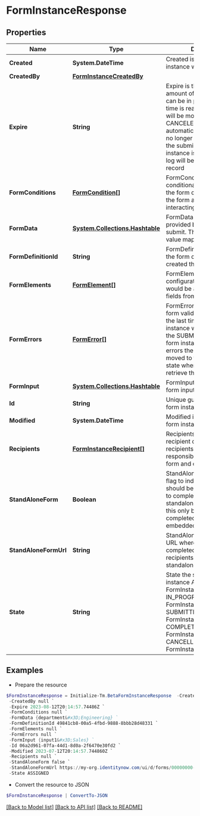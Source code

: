 # FormInstanceResponse
## Properties

Name | Type | Description | Notes
------------ | ------------- | ------------- | -------------
**Created** | **System.DateTime** | Created is the date the form instance was assigned | [optional] 
**CreatedBy** | [**FormInstanceCreatedBy**](FormInstanceCreatedBy.md) |  | [optional] 
**Expire** | **String** | Expire is the maximum amount of time that a form can be in progress. After this time is reached then the form will be moved to a CANCELED state automatically. The user will no longer be able to complete the submission. When a form instance is expires an audit log will be generated for that record | [optional] 
**FormConditions** | [**FormCondition[]**](FormCondition.md) | FormConditions is the conditional logic that modify the form dynamically modify the form as the recipient is interacting out the form | [optional] 
**FormData** | [**System.Collections.Hashtable**](AnyType.md) | FormData is the data provided by the form on submit. The data is in a key -&gt; value map | [optional] 
**FormDefinitionId** | **String** | FormDefinitionID is the id of the form definition that created this form | [optional] 
**FormElements** | [**FormElement[]**](FormElement.md) | FormElements is the configuration of the form, this would be a repeat of the fields from the form-config | [optional] 
**FormErrors** | [**FormError[]**](FormError.md) | FormErrors is an array of form validation errors from the last time the form instance was transitioned to the SUBMITTED state. If the form instance had validation errors then it would be moved to the IN PROGRESS state where the client can retrieve these errors | [optional] 
**FormInput** | [**System.Collections.Hashtable**](SystemCollectionsHashtable.md) | FormInput is an object of form input labels to value | [optional] 
**Id** | **String** | Unique guid identifying this form instance | [optional] 
**Modified** | **System.DateTime** | Modified is the last date the form instance was modified | [optional] 
**Recipients** | [**FormInstanceRecipient[]**](FormInstanceRecipient.md) | Recipients references to the recipient of a form. The recipients are those who are responsible for filling out a form and completing it | [optional] 
**StandAloneForm** | **Boolean** | StandAloneForm is a boolean flag to indicate if this form should be available for users to complete via the standalone form UI or should this only be available to be completed by as an embedded form | [optional] [default to $false]
**StandAloneFormUrl** | **String** | StandAloneFormURL is the URL where this form may be completed by the designated recipients using the standalone form UI | [optional] 
**State** | **String** | State the state of the form instance ASSIGNED FormInstanceStateAssigned IN_PROGRESS FormInstanceStateInProgress SUBMITTED FormInstanceStateSubmitted COMPLETED FormInstanceStateCompleted CANCELLED FormInstanceStateCancelled | [optional] 

## Examples

- Prepare the resource
```powershell
$FormInstanceResponse = Initialize-Tm.BetaFormInstanceResponse  -Created 2023-07-12T20:14:57.744860Z `
 -CreatedBy null `
 -Expire 2023-08-12T20:14:57.74486Z `
 -FormConditions null `
 -FormData {department&#x3D;Engineering} `
 -FormDefinitionId 49841cb8-00a5-4fbd-9888-8bbb28d48331 `
 -FormElements null `
 -FormErrors null `
 -FormInput {input1&#x3D;Sales} `
 -Id 06a2d961-07fa-44d1-8d0a-2f6470e30fd2 `
 -Modified 2023-07-12T20:14:57.744860Z `
 -Recipients null `
 -StandAloneForm false `
 -StandAloneFormUrl https://my-org.identitynow.com/ui/d/forms/00000000-0000-0000-0000-000000000000 `
 -State ASSIGNED
```

- Convert the resource to JSON
```powershell
$FormInstanceResponse | ConvertTo-JSON
```

[[Back to Model list]](../README.md#documentation-for-models) [[Back to API list]](../README.md#documentation-for-api-endpoints) [[Back to README]](../README.md)

